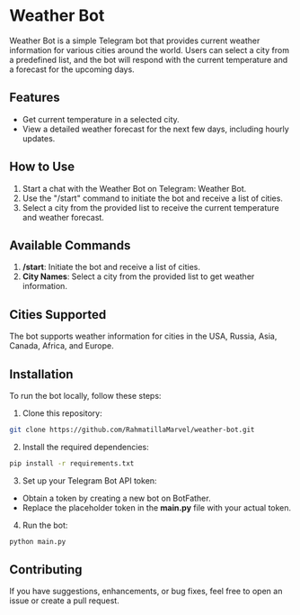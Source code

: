 # Weather Bot
Weather Bot is a simple Telegram bot that provides current weather information for various cities around the world. Users can select a city from a predefined list, and the bot will respond with the current temperature and a forecast for the upcoming days.

## Features
* Get current temperature in a selected city.
* View a detailed weather forecast for the next few days, including hourly updates.
## How to Use
1. Start a chat with the Weather Bot on Telegram: Weather Bot.
2. Use the "/start" command to initiate the bot and receive a list of cities.
3. Select a city from the provided list to receive the current temperature and weather forecast.
## Available Commands
1. **/start**: Initiate the bot and receive a list of cities.
2. **City Names**: Select a city from the provided list to get weather information.
## Cities Supported
The bot supports weather information for cities in the USA, Russia, Asia, Canada, Africa, and Europe.
## Installation
To run the bot locally, follow these steps:
1. Clone this repository:
```bash
git clone https://github.com/RahmatillaMarvel/weather-bot.git
```
2. Install the required dependencies:
```bash
pip install -r requirements.txt
```
3. Set up your Telegram Bot API token:

* Obtain a token by creating a new bot on BotFather.
* Replace the placeholder token in the **main.py** file with your actual token.
4. Run the bot:
```bash
python main.py
```
## Contributing
If you have suggestions, enhancements, or bug fixes, feel free to open an issue or create a pull request.